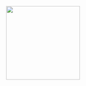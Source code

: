 <a href="https://open.spotify.com/album/0hvT3yIEysuuvkK73vgdcW">
  <img src="https://upload.wikimedia.org/wikipedia/en/9/93/Kendrick_Lamar_-_GNX.png" width="200" height="200">
</a>
